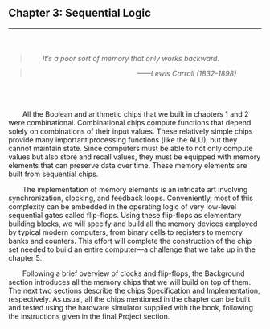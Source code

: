 ## Chapter 3: Sequential Logic
---


<br />

> ###### &emsp;&emsp;<em>It’s a poor sort of memory that only works backward.</em>

> ###### <div style="margin: -20px 50px 0 0; text-align: right"><em>——Lewis Carroll (1832-1898)</em></div>

<br />

&emsp;&emsp;All the Boolean and arithmetic chips that we built in chapters 1 and 2 were combinational. Combinational chips compute functions that depend solely on combinations of their input values. These relatively simple chips provide many important processing functions (like the ALU), but they cannot maintain state. Since computers must be able to not only compute values but also store and recall values, they must be equipped with memory elements that can preserve data over time. These memory elements are built from sequential chips.

&emsp;&emsp;The implementation of memory elements is an intricate art involving synchronization, clocking, and feedback loops. Conveniently, most of this complexity can be embedded in the operating logic of very low-level sequential gates called flip-flops. Using these flip-flops as elementary building blocks, we will specify and build all the memory devices employed by typical modern computers, from binary cells to registers to memory banks and counters. This effort will complete the construction of the chip set needed to build an entire computer—a challenge that we take up in the chapter 5.

&emsp;&emsp;Following a brief overview of clocks and flip-flops, the Background section introduces all the memory chips that we will build on top of them. The next two sections describe the chips Specification and Implementation, respectively. As usual, all the chips mentioned in the chapter can be built and tested using the hardware simulator supplied with the book, following the instructions given in the final Project section.
